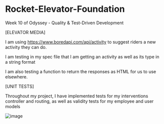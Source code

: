 # Rocket-Elevator-Foundation
Week 10 of Odyssey - Quality & Test-Driven Development

[ELEVATOR MEDIA]

I am using https://www.boredapi.com/api/activity to suggest riders a new activity they can do.

I am testing in my spec file that I am getting an activity as well as its type in a string format

I am also testing a function to return the responses as HTML for us to use elsewhere.

[UNIT TESTS]

Throughout my project, I have implemented tests for my interventions controller and routing, as well as validity tests for my employee and user models

![image](https://user-images.githubusercontent.com/74794151/113458849-b47dcc80-93e1-11eb-853e-7bccd108c03d.png)

